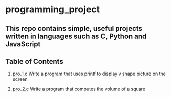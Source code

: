 # programming_project
## This repo contains simple, useful projects written in languages such as C, Python and JavaScript ##

## Table of Contents ##

1. [pro_1.c](https://github.com/serena00123/programming_project/commit/1748c579fd8c00ef2c2cfdf6f9990ef22992e30a#diff-10033548354632c552457800eed45fac323026c93341643c71e0abe3585e8867) Write a program that uses printf to display v shape picture on the screen

2. [pro_2.c](https://github.com/serena00123/programming_project/commit/1748c579fd8c00ef2c2cfdf6f9990ef22992e30a) Write a program that computes the volume of a square 
